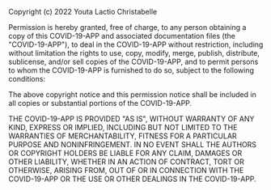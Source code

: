 

Copyright (c) 2022 Youta Lactio Christabelle

Permission is hereby granted, free of charge, to any person obtaining a copy
of this COVID-19-APP and associated documentation files (the "COVID-19-APP"), to deal
in the COVID-19-APP without restriction, including without limitation the rights
to use, copy, modify, merge, publish, distribute, sublicense, and/or sell
copies of the COVID-19-APP, and to permit persons to whom the COVID-19-APP is
furnished to do so, subject to the following conditions:

The above copyright notice and this permission notice shall be included in all
copies or substantial portions of the COVID-19-APP.

THE COVID-19-APP IS PROVIDED "AS IS", WITHOUT WARRANTY OF ANY KIND, EXPRESS OR
IMPLIED, INCLUDING BUT NOT LIMITED TO THE WARRANTIES OF MERCHANTABILITY,
FITNESS FOR A PARTICULAR PURPOSE AND NONINFRINGEMENT. IN NO EVENT SHALL THE
AUTHORS OR COPYRIGHT HOLDERS BE LIABLE FOR ANY CLAIM, DAMAGES OR OTHER
LIABILITY, WHETHER IN AN ACTION OF CONTRACT, TORT OR OTHERWISE, ARISING FROM,
OUT OF OR IN CONNECTION WITH THE COVID-19-APP OR THE USE OR OTHER DEALINGS IN THE
COVID-19-APP.
